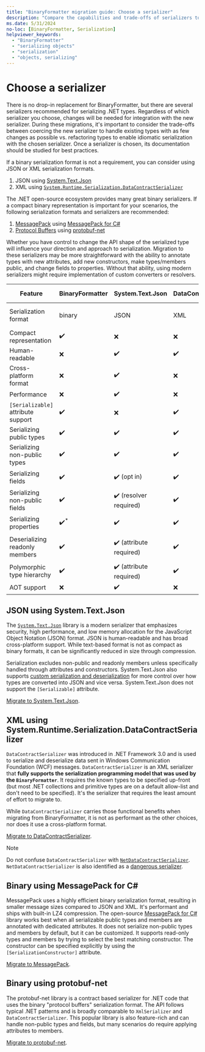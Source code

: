 ```yaml
---
title: "BinaryFormatter migration guide: Choose a serializer"
description: "Compare the capabilities and trade-offs of serializers to choose a replacement for BinaryFormatter."
ms.date: 5/31/2024
no-loc: [BinaryFormatter, Serialization]
helpviewer_keywords:
  - "BinaryFormatter"
  - "serializing objects"
  - "serialization"
  - "objects, serializing"
---
```


# Choose a serializer

There is no drop-in replacement for BinaryFormatter, but there are several serializers recommended for serializing .NET types. Regardless of which serializer you choose, changes will be needed for integration with the new serializer. During these migrations, it's important to consider the trade-offs between coercing the new serializer to handle existing types with as few changes as possible vs. refactoring types to enable idiomatic serialization with the chosen serializer. Once a serializer is chosen, its documentation should be studied for best practices.

If a binary serialization format is not a requirement, you can consider using JSON or XML serialization formats.

1. JSON using [System.Text.Json](./migrate-to-system-text-json.md)
2. XML using [`System.Runtime.Serialization.DataContractSerializer`](./migrate-to-datacontractserializer.md)

The .NET open-source ecosystem provides many great binary serializers. If a compact binary representation is important for your scenarios, the following serialization formats and serializers are recommended:

1. [MessagePack](https://msgpack.org/) using [MessagePack for C#](./migrate-to-messagepack.md)
2. [Protocol Buffers](https://protobuf.dev/) using [protobuf-net](./migrate-to-protobuf-net.md)

Whether you have control to change the API shape of the serialized type will influence your direction and approach to serialization. Migration to these serializers may be more straightforward with the ability to annotate types with new attributes, add new constructors, make types/members public, and change fields to properties. Without that ability, using modern serializers might require implementation of custom converters or resolvers.

| Feature                                        | BinaryFormatter  | System.Text.Json        | DataContractSerializer | MessagePack for C#       | protobuf-net                      |
|------------------------------------------------|------------------|-------------------------|------------------------|--------------------------|-----------------------------------|
| Serialization format                           | binary           | JSON                    | XML                    | binary (MessagePack)     | binary (Protocol Buffers)         |
| Compact representation                         | ✔️              | ❌                      | ❌                    | ✔️                       | ✔️                               |
| Human-readable                                 | ❌️              | ✔️                      | ✔️                    | ❌️                       | ❌️                               |
| Cross-platform format                          | ❌️              | ✔️                      | ❌️                    | ✔️                       | ✔️                               |
| Performance                                    | ❌️              | ✔️                      | ❌                    | ✔️                       | ✔️                               |
| `[Serializable]` attribute support             | ✔️              | ❌                      | ✔️                    | ❌                       | ❌                               |
| Serializing public types                       | ✔️              | ✔️                      | ✔️                    | ✔️                       | ✔️                               |
| Serializing non-public types                   | ✔️              | ✔️                      | ✔️                    | ✔️ (resolver required)   | ✔️                               |
| Serializing fields                             | ✔️              | ✔️ (opt in)             | ✔️                    | ✔️ (attribute required)  | ✔️ (attribute required)          |
| Serializing non-public fields                  | ✔️              | ✔️ (resolver required)  | ✔️                    | ✔️ (resolver required)   | ✔️ (attribute required)          |
| Serializing properties                         | ✔️<sup>*</sup>  | ✔️                      | ✔️                    | ✔️ (attribute required)  | ✔️ (attribute required)          |
| Deserializing readonly members                 | ✔️              | ✔️ (attribute required) | ✔️                    | ✔️                       | ✔️ (parameterless ctor required) |
| Polymorphic type hierarchy                     | ✔️              | ✔️ (attribute required) | ✔️                    | ✔️ (attribute required)  | ✔️ (attribute required)          |
| AOT support                                    | ❌️              | ✔️                      | ❌                    | ✔️                       | ❌ (planned)                     |

## JSON using System.Text.Json

The [`System.Text.Json`](../system-text-json/overview.md) library is a modern serializer that emphasizes security, high performance, and low memory allocation for the JavaScript Object Notation (JSON) format. JSON is human-readable and has broad cross-platform support. While text-based format is not as compact as binary formats, it can be significantly reduced in size through compression.

Serialization excludes non-public and readonly members unless specifically handled through attributes and constructors. System.Text.Json also supports [custom serialization and deserialization](../system-text-json/custom-contracts.md) for more control over how types are converted into JSON and vice versa. System.Text.Json does not support the `[Serializable]` attribute.

[Migrate to System.Text.Json](./migrate-to-system-text-json.md).

## XML using System.Runtime.Serialization.DataContractSerializer

`DataContractSerializer` was introduced in .NET Framework 3.0 and is used to serialize and deserialize data sent in Windows Communication Foundation (WCF) messages. `DataContractSerializer` is an XML serializer that **fully supports the serialization programming model that was used by the `BinaryFormatter`**. It requires the known types to be specified up-front (but most .NET collections and primitive types are on a default allow-list and don't need to be specified). It's the serializer that requires the least amount of effort to migrate to.

While `DataContractSerializer` carries those functional benefits when migrating from BinaryFormatter, it is not as performant as the other choices, nor does it use a cross-platform format.

[Migrate to DataContractSerializer](./migrate-to-datacontractserializer.md).

> [!NOTE]
> Do not confuse `DataContractSerializer` with [`NetDataContractSerializer`](/dotnet/api/system.runtime.serialization.netdatacontractserializer). `NetDataContractSerializer` is also identified as a [dangerous serializer](../binaryformatter-security-guide#dangerous-alternatives).

## Binary using MessagePack for C#

MessagePack uses a highly efficient binary serialization format, resulting in smaller message sizes compared to JSON and XML. It's performant and ships with built-in LZ4 compression. The open-source [MessagePack for C#](https://github.com/MessagePack-CSharp/MessagePack-CSharp) library works best when all serializable public types and members are annotated with dedicated attributes. It does not serialize non-public types and members by default, but it can be customized. It supports read-only types and members by trying to select the best matching constructor. The constructor can be specified explicitly by using the `[SerializationConstructor]` attribute.

[Migrate to MessagePack](./migrate-to-messagepack.md).

## Binary using protobuf-net

The protobuf-net library is a contract based serializer for .NET code that uses the binary "protocol buffers" serialization format. The API follows typical .NET patterns and is broadly comparable to `XmlSerializer` and `DataContractSerializer`. This popular library is also feature-rich and can handle non-public types and fields, but many scenarios do require applying attributes to members.

[Migrate to protobuf-net](./migrate-to-protobuf-net.md).
